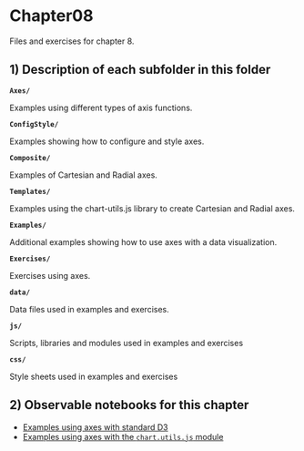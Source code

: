 # Chapter08

Files and exercises for chapter 8.

## 1) Description of each subfolder in this folder

__`Axes/`__

Examples using different types of axis functions.

__`ConfigStyle/`__

Examples showing how to configure and style axes.

__`Composite/`__

Examples of Cartesian and Radial axes.

__`Templates/`__

Examples using the chart-utils.js library to create Cartesian and Radial axes.

__`Examples/`__

Additional examples showing how to use axes with a data visualization.

__`Exercises/`__

Exercises using axes.

__`data/`__

Data files used in examples and exercises.

__`js/`__

Scripts, libraries and modules used in examples and exercises

__`css/`__

Style sheets used in examples and exercises

## 2) Observable notebooks for this chapter

- [Examples using axes with standard D3]()
- [Examples using axes with the `chart.utils.js` module]()